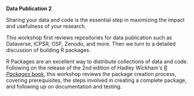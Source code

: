 **Data Publication 2**

Sharing your data and code is the essential step in maximizing the impact and usefulness of your research.

This workshop first reviews repositories for data publication such as Dataverse, ICPSR, OSF, Zenodo, and more. Then we turn to a detailed discussion of building R packages.

R Packages are an excellent way to distribute collections of data and code.  Following on the release of the 2nd edition of Hadley Wickham's [_R Packages_ book](https://r-pkgs.org), this workshop reviews the package creation process, covering prerequisites, the steps involved in creating a complete package, and following up on documentation and testing.
